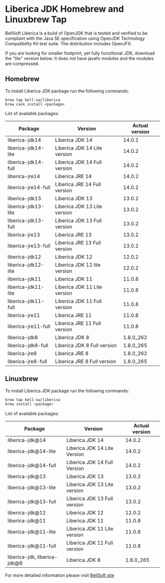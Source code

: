# Liberica JDK Homebrew and Linuxbrew Tap

BellSoft Liberica is a build of OpenJDK that is tested and verified to be compliant with the Java SE specification using OpenJDK Technology Compatibility Kit test suite. The distribution includes OpenJFX.

If you are looking for smaller footprint, yet fully functitonal JDK, download the "lite" version below.
It does not have javafx modules and the modules are compressed.

## Homebrew

To install Liberica JDK package run the following commands:

```shell
brew tap bell-sw/liberica
brew cask install <package>
```

List of available packages:

| Package | Version | Actual version |
| ------- | ------- | -------------- |
| liberica-jdk14 | Liberica JDK 14 | 14.0.1 |
| liberica-jdk14-lite | Liberica JDK 14 Lite version | 14.0.2 |
| liberica-jdk14-full | Liberica JDK 14 Full version | 14.0.2 |
| liberica-jre14 | Liberica JRE 14 | 14.0.2 |
| liberica-jre14-full | Liberica JRE 14 Full version | 14.0.2 |
| liberica-jdk13 | Liberica JDK 13 | 13.0.2 |
| liberica-jdk13-lite | Liberica JDK 13 Lite version | 13.0.2 |
| liberica-jdk13-full | Liberica JDK 13 Full version | 13.0.2 |
| liberica-jre13 | Liberica JRE 13 | 13.0.2 |
| liberica-jre13-full | Liberica JRE 13 Full version | 13.0.2 |
| liberica-jdk12 | Liberica JDK 12 | 12.0.2 |
| liberica-jdk12-lite | Liberica JDK 12 lite version | 12.0.2 |
| liberica-jdk11 | Liberica JDK 11 | 11.0.8 |
| liberica-jdk11-lite | Liberica JDK 11 Lite version | 11.0.8 |
| liberica-jdk11-full | Liberica JDK 11 Full version | 11.0.8 |
| liberica-jre11 | Liberica JRE 11 | 11.0.8 |
| liberica-jre11-full | Liberica JRE 11 Full version | 11.0.8 |
| liberica-jdk8 | Liberica JDK 8 | 1.8.0_262 |
| liberica-jdk8-full | Liberica JDK 8 Full version | 1.8.0_265 |
| liberica-jre8 | Liberica JRE 8 | 1.8.0_262 |
| liberica-jre8-full | Liberica JRE 8 Full version | 1.8.0_265 |

## Linuxbrew

To install Liberica JDK package run the following commands:

```sh
brew tap bell-sw/liberica
brew install <package>
```

List of available packages:

| Package | Version | Actual version |
| ------- | ------- | -------------- |
| liberica-jdk@14 | Liberica JDK 14 | 14.0.2 |
| liberica-jdk@14-lite | Liberica JDK 14 Lite Version | 14.0.2 |
| liberica-jdk@14-full | Liberica JDK 14 Full Version | 14.0.2 |
| liberica-jdk@13 | Liberica JDK 13 | 13.0.2 |
| liberica-jdk@13-lite | Liberica JDK 13 Lite version | 13.0.2 |
| liberica-jdk@13-full | Liberica JDK 13 Full version | 13.0.2 |
| liberica-jdk@12 | Liberica JDK 12 | 12.0.2 |
| liberica-jdk@11 | Liberica JDK 11 | 11.0.8 |
| liberica-jdk@11-lite | Liberica JDK 11 Lite version | 11.0.8 |
| liberica-jdk@11-full | Liberica JDK 11 Full version | 11.0.8 |
| liberica-jdk, liberica-jdk@8 | Liberica JDK 8 | 1.8.0_265 |

For more detailed information please visit [BellSoft site](https://bell-sw.com) 
